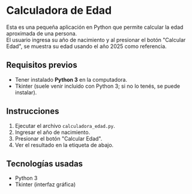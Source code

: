 # Calculadora de Edad

Esta es una pequeña aplicación en Python que permite calcular la edad aproximada de una persona.  
El usuario ingresa su año de nacimiento y al presionar el botón "Calcular Edad", se muestra su edad usando el año 2025 como referencia.

## Requisitos previos

- Tener instalado **Python 3** en la computadora.
- Tkinter (suele venir incluido con Python 3; si no lo tenés, se puede instalar).

## Instrucciones

1. Ejecutar el archivo `calculadora_edad.py`.
2. Ingresar el año de nacimiento.
3. Presionar el botón "Calcular Edad".
4. Ver el resultado en la etiqueta de abajo.

## Tecnologías usadas
- Python 3
- Tkinter (interfaz gráfica)
